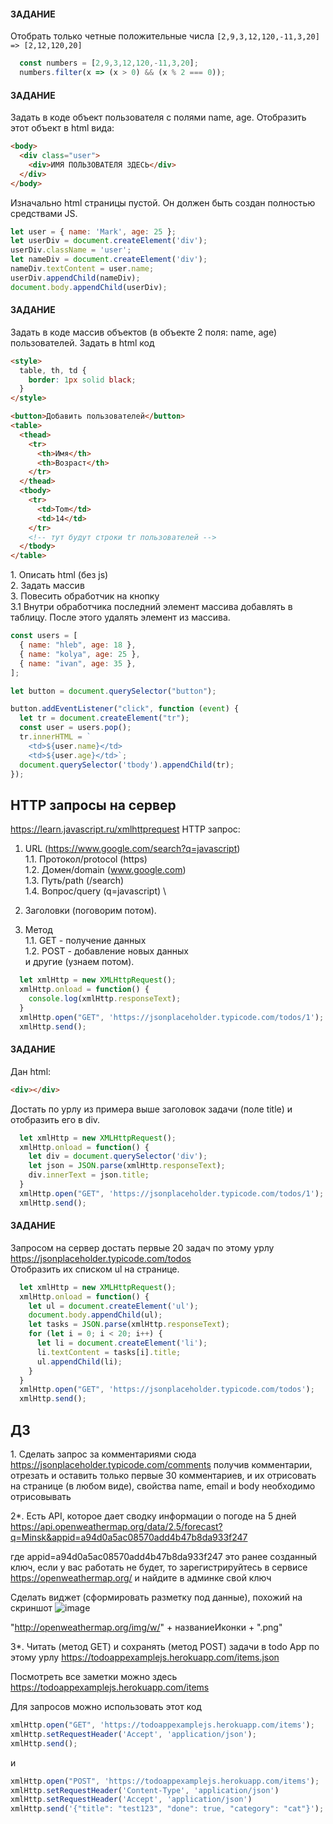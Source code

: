 #### ЗАДАНИЕ
Отобрать только четные положительные числа
`[2,9,3,12,120,-11,3,20] => [2,12,120,20]`

```js
  const numbers = [2,9,3,12,120,-11,3,20];
  numbers.filter(x => (x > 0) && (x % 2 === 0));
```

#### ЗАДАНИЕ
Задать в коде объект пользователя с полями name, age.
Отобразить этот объект в html вида:

```html
<body>
  <div class="user">
    <div>ИМЯ ПОЛЬЗОВАТЕЛЯ ЗДЕСЬ</div>
  </div>
</body>
```
Изначально html страницы пустой. Он должен быть создан полностью средствами JS.

```js
let user = { name: 'Mark', age: 25 };
let userDiv = document.createElement('div');
userDiv.className = 'user';
let nameDiv = document.createElement('div');
nameDiv.textContent = user.name;
userDiv.appendChild(nameDiv);
document.body.appendChild(userDiv);
```

#### ЗАДАНИЕ
Задать в коде массив объектов (в объекте 2 поля: name, age) пользователей.
Задать в html код

```html
<style>
  table, th, td {
    border: 1px solid black;
  }
</style>

<button>Добавить пользователей</button>
<table>
  <thead>
    <tr>
      <th>Имя</th>
      <th>Возраст</th>
    </tr>
  </thead>
  <tbody>
    <tr>
      <td>Tom</td>
      <td>14</td>
    </tr>
    <!-- тут будут строки tr пользователей -->
  </tbody>
</table>
```

1\. Описать html (без js) \
2\. Задать массив \
3\. Повесить обработчик на кнопку \
3.1 Внутри обработчика последний элемент массива добавлять в таблицу. После этого удалять элемент из массива.

```js
const users = [
  { name: "hleb", age: 18 },
  { name: "kolya", age: 25 },
  { name: "ivan", age: 35 },
];

let button = document.querySelector("button");

button.addEventListener("click", function (event) {
  let tr = document.createElement("tr");
  const user = users.pop();
  tr.innerHTML = `
    <td>${user.name}</td>
    <td>${user.age}</td>`;
  document.querySelector('tbody').appendChild(tr);
});
```

## HTTP запросы на сервер
https://learn.javascript.ru/xmlhttprequest
HTTP запрос:

1. URL (https://www.google.com/search?q=javascript) \
  1.1. Протокол/protocol (https) \
  1.2. Домен/domain (www.google.com) \
  1.3. Путь/path (/search) \
  1.4. Вопрос/query (q=javascript) \

2. Заголовки (поговорим потом).

3. Метод \
  1.1. GET - получение данных \
  1.2. POST - добавление новых данных \
  и другие (узнаем потом).

```js
  let xmlHttp = new XMLHttpRequest();
  xmlHttp.onload = function() {
    console.log(xmlHttp.responseText);
  }
  xmlHttp.open("GET", 'https://jsonplaceholder.typicode.com/todos/1');
  xmlHttp.send();
```

#### ЗАДАНИЕ
Дан html:

```html
<div></div>
```

Достать по урлу из примера выше заголовок задачи (поле title) и отобразить его в div.

```js
  let xmlHttp = new XMLHttpRequest();
  xmlHttp.onload = function() {
    let div = document.querySelector('div');
    let json = JSON.parse(xmlHttp.responseText);
    div.innerText = json.title;
  }
  xmlHttp.open("GET", 'https://jsonplaceholder.typicode.com/todos/1');
  xmlHttp.send();
```

#### ЗАДАНИЕ
Запросом на сервер достать первые 20 задач по этому урлу https://jsonplaceholder.typicode.com/todos \
Отобразить их списком ul на странице.

```js
  let xmlHttp = new XMLHttpRequest();
  xmlHttp.onload = function() {
    let ul = document.createElement('ul');
    document.body.appendChild(ul);
    let tasks = JSON.parse(xmlHttp.responseText);
    for (let i = 0; i < 20; i++) {
      let li = document.createElement('li');
      li.textContent = tasks[i].title;
      ul.appendChild(li);
    }
  }
  xmlHttp.open("GET", 'https://jsonplaceholder.typicode.com/todos');
  xmlHttp.send();
```

## ДЗ

1\. Сделать запрос за комментариями сюда
https://jsonplaceholder.typicode.com/comments
получив комментарии, отрезать и оставить только первые 30 комментариев, и их отрисовать на странице (в любом виде), свойства name, email и body необходимо отрисовывать

2*. Есть API, которое дает сводку информации о погоде на 5 дней
https://api.openweathermap.org/data/2.5/forecast?q=Minsk&appid=a94d0a5ac08570add4b47b8da933f247

где appid=a94d0a5ac08570add4b47b8da933f247 это ранее созданный ключ, если у вас работать не будет, то зарегистрируйтесь в сервисе https://openweathermap.org/ и найдите в админке свой ключ

Сделать виджет (сформировать разметку под данные), похожий на скриншот ![image](https://user-images.githubusercontent.com/9107011/124638429-9c5f9280-de93-11eb-96c3-b86e6d99dbf0.png)


"http://openweathermap.org/img/w/" + названиеИконки + ".png"

3*. Читать (метод GET) и сохранять (метод POST) задачи в todo App по этому урлу https://todoappexamplejs.herokuapp.com/items.json

Посмотреть все заметки можно здесь https://todoappexamplejs.herokuapp.com/items

Для запросов можно использовать этот код
```js
xmlHttp.open("GET", 'https://todoappexamplejs.herokuapp.com/items');
xmlHttp.setRequestHeader('Accept', 'application/json');
xmlHttp.send();
```
и
```js
xmlHttp.open("POST", 'https://todoappexamplejs.herokuapp.com/items');
xmlHttp.setRequestHeader('Content-Type', 'application/json')
xmlHttp.setRequestHeader('Accept', 'application/json')
xmlHttp.send('{"title": "test123", "done": true, "category": "cat"}');
```
